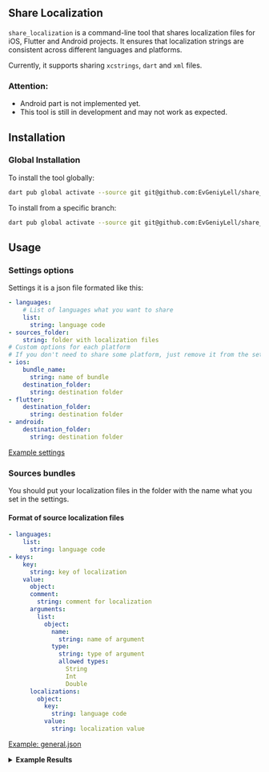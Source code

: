 ## Share Localization

`share_localization` is a command-line tool that shares localization files 
for iOS, Flutter and Android projects. 
It ensures that localization strings are consistent across different languages and platforms.

Currently, it supports sharing `xcstrings`, `dart` and `xml` files.

### Attention: 
- Android part is not implemented yet.
- This tool is still in development and may not work as expected. 

## Installation

### Global Installation

To install the tool globally:

```bash
dart pub global activate --source git git@github.com:EvGeniyLell/share_localization.git
```

To install from a specific branch:

```bash
dart pub global activate --source git git@github.com:EvGeniyLell/share_localization.git --git-ref BranchName
```

## Usage

### Settings options

Settings it is a json file formated like this:

```yaml
- languages:
    # List of languages what you want to share
    list:
      string: language code
- sources_folder:
    string: folder with localization files
# Custom options for each platform
# If you don't need to share some platform, just remove it from the settings
- ios:
    bundle_name:
      string: name of bundle
    destination_folder:
      string: destination folder
- flutter:
    destination_folder:
      string: destination folder
- android:
    destination_folder:
      string: destination folder
```

[Example settings](example/settings.json)


### Sources bundles

You should put your localization files in the folder with the name what you set in the settings.

#### Format of source localization files

```yaml
- languages:
    list:
      string: language code 
- keys:
    key:
      string: key of localization
    value:
      object:
      comment:
        string: comment for localization
      arguments:
        list:
          object:
            name:
              string: name of argument
            type:
              string: type of argument
              allowed types:
                String
                Int
                Double
      localizations:
        object:
          key:
            string: language code
          value:
            string: localization value
```
[Example: general.json](example/bundles/general.json)


<details>
<summary><strong>Example Results</strong></summary>

##### iOS:
[General.swift](example/results/ios/General.swift)

[General.xcstrings](example/results/ios/General.xcstrings)

##### Flutter:
[General.swift](example/results/flutter/...)

[General.xcstrings](example/results/flutter/...)

##### Android:
[General.swift](example/results/flutter/...)

[General.xcstrings](example/results/flutter/...)
</details>



